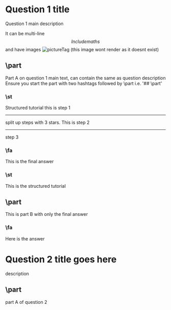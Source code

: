   
# Question 1 title
Question 1 main description
  
It can be multi-line
$$Include maths$$
and have images ![pictureTag](media\picture.png) (this image wont render as it doesnt exist)

## \part
Part A on question 1 main text, can contain the same as question description
Ensure you start the part with two hashtags followed by \part i.e. '## \part'

### \st
Structured tutorial
this is step 1
***
split up steps with 3 stars. This is step 2
***
step 3

### \fa
This is the final answer

### \st
This is the structured tutorial

## \part
This is part B with only the final answer

### \fa
Here is the answer
  
# Question 2 title goes here
description

## \part
part A of question 2
